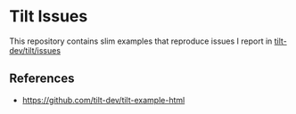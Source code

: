 # Tilt Issues

This repository contains slim examples that reproduce issues I report in [tilt-dev/tilt/issues](https://github.com/tilt-dev/tilt/issues/)

## References

- https://github.com/tilt-dev/tilt-example-html
